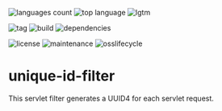 ![languages count][languages-count] ![top language][languages-top] ![lgtm][lgtm]

![tag][tag] ![build][build] ![dependencies][dependencies]

![license][license] ![maintenance][maintenance] ![osslifecycle][osslifecycle]

# unique-id-filter

This servlet filter generates a UUID4 for each servlet request.

[build]: https://img.shields.io/github/workflow/status/LucaFilipozzi/unique-id-filter/Java%20CI%20with%20Maven
[dependencies]: https://img.shields.io/librariesio/github/LucaFilipozzi/unique-id-filter
[languages-top]: https://img.shields.io/github/languages/top/LucaFilipozzi/unique-id-filter
[languages-count]: https://img.shields.io/github/languages/count/LucaFilipozzi/unique-id-filter
[lgtm]: https://img.shields.io/lgtm/grade/java/github/LucaFilipozzi/unique-id-filter
[license]: https://img.shields.io/github/license/LucaFilipozzi/unique-id-filter
[maintenance]: https://img.shields.io/maintenance/yes/2021
[osslifecycle]: https://img.shields.io/osslifecycle/LucaFilipozzi/unique-id-filter
[tag]: https://img.shields.io/github/v/tag/LucaFilipozzi/unique-id-filter
